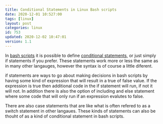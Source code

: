 ```yaml
---
title: Conditional Statements in Linux Bash scripts
date: 2020-12-01 10:527:00
tags: [linux]
layout: post
categories: linux
id: 753
updated: 2020-12-02 10:47:01
version: 1.1
---
```


In [bash scripts](/2020/11/27/bash-scripts/) it is possible to define [conditional statements](https://ryanstutorials.net/bash-scripting-tutorial/bash-if-statements.php), or just simply if statements if you prefer. These statements work more or less the same as in many other langauges, however the syntax is of course a little diferent.

if statements are ways to go about making decisions in bash scripts by having some kind of expression that will result in a true of false value. If the expression is true then additional code in the if statement will run, if not it will not. In addition there is also the option of including and else statement where some code that will only run if an expression evalutes to false. 

There are also case statements that are like what is often refered to as a switch statement in other langaues. These kinds of statements can also be thouht of as a kind of conditional statement in bash scripts.

<!-- more -->
